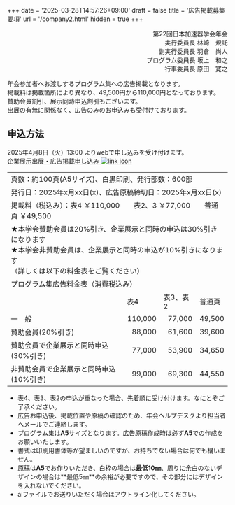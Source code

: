 +++
date = '2025-03-28T14:57:26+09:00'
draft = false
title = '広告掲載募集要項'
url = '/company2.html'
hidden = true
+++

<div style="text-align: right;">
第22回日本加速器学会年会<br>  
実行委員長 <span class="name">林崎　規託</span><br>
副実行委員長 <span class="name">羽倉　尚人</span><br>
プログラム委員長 <span class="name">坂上　和之</span><br>
行事委員長 <span class="name">原田　寛之</span><br>
</div>


年会参加者へお渡しするプログラム集への広告掲載となります。  
掲載料は掲載箇所により異なり、49,500円から110,000円となっております。  
賛助会員割引、展示同時申込割引もございます。  
出展の有無に関係なく、広告のみのお申込みも受付けております。

## 申込方法

2025年4月8日（火）13:00 よりwebで申し込みを受け付けます。  
<a class="btn btn-success" href="https://form.run/@pasj2025-exhibition-form" role="button">
                企業展示出展・広告掲載申し込み
                <img src="images/external_link.svg" alt="link icon">
            </a><br>

<table class="table table-bordered table-striped">
            <tr>
                <td colspan="4" width="520">頁数：約100頁(A5サイズ)、白黒印刷、発行部数：600部</td>
            </tr>
            <tr>
                <td colspan="4">発行日：2025年x月xx日(x)、広告原稿締切日：2025年x月xx日(x)</td>
            </tr>
            <tr>
                <td colspan="4">掲載料（税込み）：表4 ￥110,000　　表2、3 ￥77,000　　普通頁 ￥49,500</td>
            </tr>
            <tr>
                <td colspan="4">★本学会賛助会員は20%引き、企業展示と同時の申込は30%引きになります<br>
                    ★本学会非賛助会員は、企業展示と同時の申込が10%引きになります<br>
                    （詳しくは以下の料金表をご覧ください）</td>
            <tr>
                <td colspan="4">プログラム集広告料金表（消費税込み）</td>
            </tr>
            <tr>
                <td>　</td>
                <td>表4</td>
                <td>表3、表2</td>
                <td>普通頁</td>
            </tr>
            <tr>
                <td>一　般</td>
                <td style="text-align: right;">110,000</td>
                <td style="text-align: right;">77,000</td>
                <td style="text-align: right;">49,500</td>
            </tr>
            <tr>
                <td>賛助会員(20%引き)</td>
                <td style="text-align: right;">88,000</td>
                <td style="text-align: right;">61,600</td>
                <td style="text-align: right;">39,600</td>
            </tr>
            <tr>
                <td>賛助会員で企業展示と同時申込(30%引き)</td>
                <td style="text-align: right;">77,000</td>
                <td style="text-align: right;">53,900</td>
                <td style="text-align: right;">34,650</td>
            </tr>
            <tr>
                <td>非賛助会員で企業展示と同時申込(10%引き)</td>
                <td style="text-align: right;">99,000</td>
                <td style="text-align: right;">69,300</td>
                <td style="text-align: right;">44,550</td>
            </tr>
        </table>

* 表4、表3、表2の申込が重なった場合、先着順に受け付けます。なにとぞご了承ください。
* 広告お申込後、掲載位置や原稿の確認のため、年会ヘルプデスクより担当者へメールでご連絡します。
* プログラム集は**A5**サイズとなります。広告原稿作成時は必ず**A5**での作成をお願いいたします。
* 書式は印刷用書体等が望ましいのですが、お持ちでない場合は何でも構いません。
* 原稿は**A5**でお作りいただき、白枠の場合は**最低10㎜**、周りに余白のないデザインの場合は**最低5㎜**の余裕が必要ですので、その部分にはデザインを入れないでください。
* aiファイルでお送りいただく場合はアウトライン化してください。

